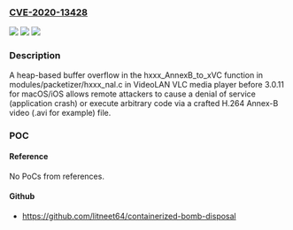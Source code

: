 ### [CVE-2020-13428](https://cve.mitre.org/cgi-bin/cvename.cgi?name=CVE-2020-13428)
![](https://img.shields.io/static/v1?label=Product&message=n%2Fa&color=blue)
![](https://img.shields.io/static/v1?label=Version&message=n%2Fa&color=blue)
![](https://img.shields.io/static/v1?label=Vulnerability&message=n%2Fa&color=brighgreen)

### Description

A heap-based buffer overflow in the hxxx_AnnexB_to_xVC function in modules/packetizer/hxxx_nal.c in VideoLAN VLC media player before 3.0.11 for macOS/iOS allows remote attackers to cause a denial of service (application crash) or execute arbitrary code via a crafted H.264 Annex-B video (.avi for example) file.

### POC

#### Reference
No PoCs from references.

#### Github
- https://github.com/litneet64/containerized-bomb-disposal

